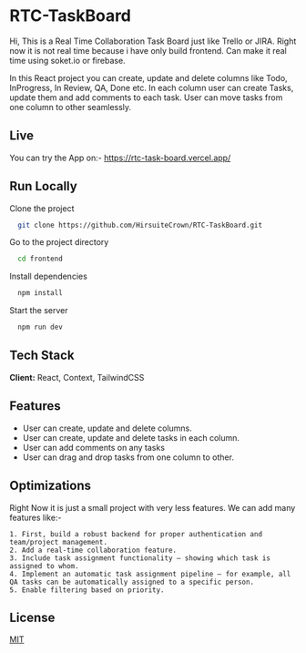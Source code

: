 
# RTC-TaskBoard

Hi, This is a Real Time Collaboration Task Board just like Trello or JIRA. Right now it is not real time because i have only build frontend. Can make it real time using soket.io or firebase.

In this React project you can create, update and delete columns like Todo, InProgress, In Review, QA, Done etc. In each column user can create Tasks, update them and add comments to each task. User can move tasks from one column to other seamlessly.




## Live

You can try the App on:- https://rtc-task-board.vercel.app/


## Run Locally

Clone the project

```bash
  git clone https://github.com/HirsuiteCrown/RTC-TaskBoard.git
```

Go to the project directory

```bash
  cd frontend
```

Install dependencies

```bash
  npm install
```

Start the server

```bash
  npm run dev
```


## Tech Stack

**Client:** React, Context, TailwindCSS

## Features

- User can create, update and delete columns.
- User can create, update and delete tasks in each column.
- User can add comments on any tasks
- User can drag and drop tasks from one column to other.


## Optimizations

Right Now it is just a small project with very less features. We can add many features like:-

    1. First, build a robust backend for proper authentication and team/project management.
    2. Add a real-time collaboration feature.
    3. Include task assignment functionality — showing which task is assigned to whom.
    4. Implement an automatic task assignment pipeline — for example, all QA tasks can be automatically assigned to a specific person.
    5. Enable filtering based on priority.


## License

[MIT](https://choosealicense.com/licenses/mit/)

